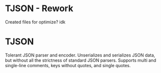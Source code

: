 # TJSON - Rework 

Created files for optimize? idk

# TJSON

Tolerant JSON parser and encoder. Unserializes and serializes JSON data, but without all the strictness of standard JSON parsers. Supports multi and single-line comments, keys without quotes, and single quotes.
